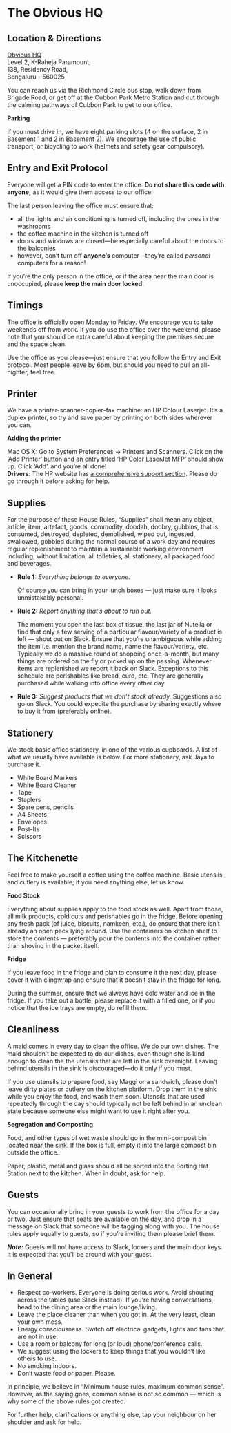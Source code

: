 # The Obvious HQ

## Location & Directions

[Obvious HQ](https://g.page/obvious-hq?share)  
Level 2, K-Raheja Paramount,  
138, Residency Road,  
Bengaluru - 560025

You can reach us via the Richmond Circle bus stop, walk down from Brigade Road, or get off at the Cubbon Park Metro Station and cut through the calming pathways of Cubbon Park to get to our office.

**Parking**

If you must drive in, we have eight parking slots \(4 on the surface, 2 in Basement 1 and 2 in Basement 2\). We encourage the use of public transport, or bicycling to work \(helmets and safety gear compulsory\).

## Entry and Exit Protocol

Everyone will get a PIN code to enter the office. **Do not share this code with anyone,** as it would give them access to our office.

The last person leaving the office must ensure that:

* all the lights and air conditioning is turned off, including the ones in the washrooms
* the coffee machine in the kitchen is turned off
* doors and windows are closed—be especially careful about the doors to the balconies
* however, don’t turn off **anyone’s** computer—they’re called _personal_ computers for a reason!

If you’re the only person in the office, or if the area near the main door is unoccupied, please **keep the main door locked.**

## Timings

The office is officially open Monday to Friday. We encourage you to take weekends off from work. If you do use the office over the weekend, please note that you should be extra careful about keeping the premises secure and the space clean.

Use the office as you please—just ensure that you follow the Entry and Exit protocol. Most people leave by 6pm, but should you need to pull an all-nighter, feel free.

## Printer

We have a printer-scanner-copier-fax machine: an HP Colour Laserjet. It’s a duplex printer, so try and save paper by printing on both sides wherever you can.

**Adding the printer**

Mac OS X: Go to System Preferences → Printers and Scanners. Click on the ‘Add Printer’ button and an entry titled ‘HP Color LaserJet MFP’ should show up. Click ‘Add’, and you’re all done!  
**Drivers**: The HP website has [a comprehensive support section](https://support.hp.com/us-en/drivers/selfservice/hp-color-laserjet-pro-mfp-m477-series/7326560/model/7326586). Please do go through it before asking for help.

## Supplies

For the purpose of these House Rules, “Supplies” shall mean any object, article, item, artefact, goods, commodity, doodah, doobry, gubbins, that is consumed, destroyed, depleted, demolished, wiped out, ingested, swallowed, gobbled during the normal course of a work day and requires regular replenishment to maintain a sustainable working environment including, without limitation, all toiletries, all stationery, all packaged food and beverages.

* **Rule 1:** _Everything belongs to everyone._

  Of course you can bring in your lunch boxes — just make sure it looks unmistakably personal.

* **Rule 2:** _Report anything that’s about to run out._

  The moment you open the last box of tissue, the last jar of Nutella or find that only a few serving of a particular flavour/variety of a product is left — shout out on Slack. Ensure that you’re unambiguous while adding the item i.e. mention the brand name, name the flavour/variety, etc. Typically we do a massive round of shopping once-a-month, but many things are ordered on the fly or picked up on the passing. Whenever items are replenished we report it back on Slack. Exceptions to this schedule are perishables like bread, curd, etc. They are generally purchased while walking into office every other day.

* **Rule 3:** _Suggest products that we don’t stock already._ Suggestions also go on Slack. You could expedite the purchase by sharing exactly where to buy it from \(preferably online\).

## Stationery

We stock basic office stationery, in one of the various cupboards. A list of what we usually have available is below. For more stationery, ask Jaya to purchase it.

* White Board Markers
* White Board Cleaner
* Tape
* Staplers
* Spare pens, pencils
* A4 Sheets
* Envelopes
* Post-Its
* Scissors

## The Kitchenette

Feel free to make yourself a coffee using the coffee machine. Basic utensils and cutlery is available; if you need anything else, let us know.

**Food Stock**

Everything about supplies apply to the food stock as well. Apart from those, all milk products, cold cuts and perishables go in the fridge. Before opening any fresh pack \(of juice, biscuits, namkeen, etc.\), do ensure that there isn’t already an open pack lying around. Use the containers on kitchen shelf to store the contents — preferably pour the contents into the container rather than shoving in the packet itself.

**Fridge**

If you leave food in the fridge and plan to consume it the next day, please cover it with clingwrap and ensure that it doesn’t stay in the fridge for long.

During the summer, ensure that we always have cold water and ice in the fridge. If you take out a bottle, please replace it with a filled one, or if you notice that the ice trays are empty, do refill them.

## **Cleanliness**

A maid comes in every day to clean the office. We do our own dishes. The maid shouldn’t be expected to do our dishes, even though she is kind enough to clean the the utensils that are left in the sink overnight. Leaving behind utensils in the sink is discouraged—do it only if you must.

If you use utensils to prepare food, say Maggi or a sandwich, please don’t leave dirty plates or cutlery on the kitchen platform. Drop them in the sink while you enjoy the food, and wash them soon. Utensils that are used repeatedly through the day should typically not be left behind in an unclean state because someone else might want to use it right after you.

**Segregation and Composting**

Food, and other types of wet waste should go in the mini-compost bin located near the sink. If the box is full, empty it into the large compost bin outside the office.

Paper, plastic, metal and glass should all be sorted into the Sorting Hat Station next to the kitchen. When in doubt, ask for help.

## **Guests**

You can occasionally bring in your guests to work from the office for a day or two. Just ensure that seats are available on the day, and drop in a message on Slack that someone will be tagging along with you. The house rules apply equally to guests, so if you’re inviting them please brief them.

_**Note:**_ Guests will not have access to Slack, lockers and the main door keys. It is expected that you’ll be around with your guest.

## **In General**

* Respect co-workers. Everyone is doing serious work. Avoid shouting across the tables \(use Slack instead\). If you're having conversations, head to the dining area or the main lounge/living.
* Leave the place cleaner than when you got in. At the very least, clean your own mess.
* Energy consciousness. Switch off electrical gadgets, lights and fans that are not in use.
* Use a room or balcony for long \(or loud\) phone/conference calls.
* We suggest using the lockers to keep things that you wouldn’t like others to use.
* No smoking indoors.
* Don’t waste food or paper. Please.

In principle, we believe in “Minimum house rules, maximum common sense”. However, as the saying goes, common sense is not so common — which is why some of the above rules got created.

For further help, clarifications or anything else, tap your neighbour on her shoulder and ask for help.

